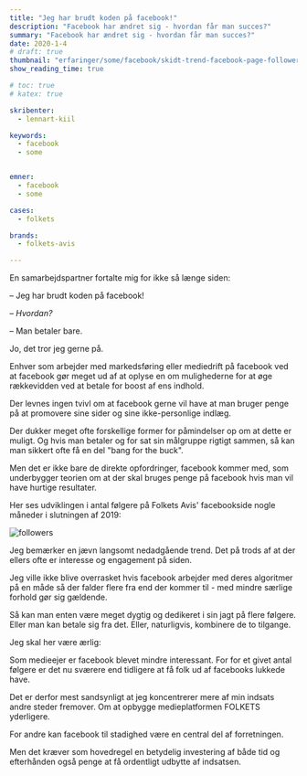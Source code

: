 ```yaml
---
title: "Jeg har brudt koden på facebook!"
description: "Facebook har ændret sig - hvordan får man succes?"
summary: "Facebook har ændret sig - hvordan får man succes?"
date: 2020-1-4
# draft: true
thumbnail: "erfaringer/some/facebook/skidt-trend-facebook-page-followers.png"
show_reading_time: true

# toc: true
# katex: true

skribenter:
  - lennart-kiil

keywords:
  - facebook
  - some


emner:
  - facebook
  - some

cases:
  - folkets

brands:
  - folkets-avis

---
```


En samarbejdspartner fortalte mig for ikke så længe siden:

– Jeg har brudt koden på facebook!

_–  Hvordan?_

– Man betaler bare.

Jo, det tror jeg gerne på.

Enhver som arbejder med markedsføring eller mediedrift på facebook ved at facebook gør meget ud af at oplyse en om mulighederne for at øge rækkevidden ved at betale for boost af ens indhold.

Der levnes ingen tvivl om at facebook gerne vil have at man bruger penge på at promovere sine sider og sine ikke-personlige indlæg.

Der dukker meget ofte forskellige former for påmindelser op om at dette er muligt. Og hvis man betaler og for sat sin målgruppe rigtigt sammen, så kan man sikkert ofte få en del "bang for the buck".

Men det er ikke bare de direkte opfordringer, facebook kommer med, som underbygger teorien om at der skal bruges penge på facebook hvis man vil have hurtige resultater.

Her ses udviklingen i antal følgere på Folkets Avis' facebookside nogle måneder i slutningen af 2019:

![followers][followers]

Jeg bemærker en jævn langsomt nedadgående trend. Det på trods af at der ellers ofte er interesse og engagement på siden.

Jeg ville ikke blive overrasket hvis facebook arbejder med deres algoritmer på en måde så der falder flere fra end der kommer til - med mindre særlige forhold gør sig gældende.

Så kan man enten være meget dygtig og dedikeret i sin jagt på flere følgere. Eller man kan betale sig fra det. Eller, naturligvis, kombinere de to tilgange.

Jeg skal her være ærlig:

Som medieejer er facebook blevet mindre interessant. For for et givet antal følgere er det nu sværere end tidligere at få folk ud af facebooks lukkede have.

Det er derfor mest sandsynligt at jeg koncentrerer mere af min indsats andre steder fremover. Om at opbygge medieplatformen FOLKETS yderligere.

For andre kan facebook til stadighed være en central del af forretningen.

Men det kræver som hovedregel en betydelig investering af både tid og efterhånden også penge at få ordentligt udbytte af indsatsen.


[followers]: /erfaringer/some/facebook/skidt-trend-facebook-page-followers.png
